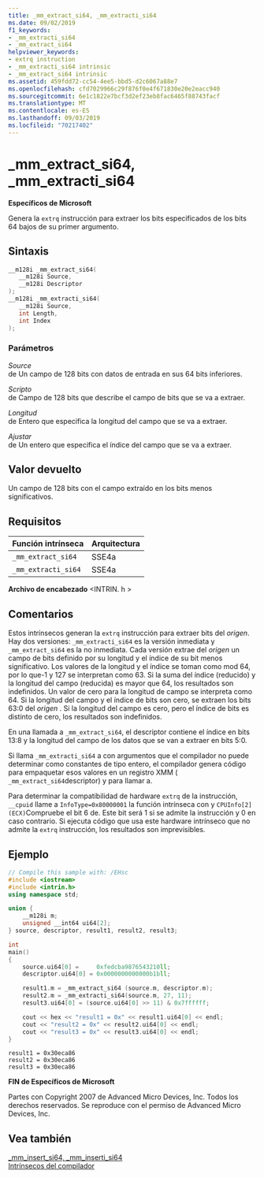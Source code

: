 ```yaml
---
title: _mm_extract_si64, _mm_extracti_si64
ms.date: 09/02/2019
f1_keywords:
- _mm_extracti_si64
- _mm_extract_si64
helpviewer_keywords:
- extrq instruction
- _mm_extracti_si64 intrinsic
- _mm_extract_si64 intrinsic
ms.assetid: 459fdd72-cc54-4ee5-bbd5-d2c6067a88e7
ms.openlocfilehash: cfd7029966c29f876f0e4f671830e20e2eacc940
ms.sourcegitcommit: 6e1c1822e7bcf3d2ef23eb8fac6465f88743facf
ms.translationtype: MT
ms.contentlocale: es-ES
ms.lasthandoff: 09/03/2019
ms.locfileid: "70217402"
---
```

# <a name="_mm_extract_si64-_mm_extracti_si64"></a>_mm_extract_si64, _mm_extracti_si64

**Específicos de Microsoft**

Genera la `extrq` instrucción para extraer los bits especificados de los bits 64 bajos de su primer argumento.

## <a name="syntax"></a>Sintaxis

```C
__m128i _mm_extract_si64(
   __m128i Source,
   __m128i Descriptor
);
__m128i _mm_extracti_si64(
   __m128i Source,
   int Length,
   int Index
);
```

### <a name="parameters"></a>Parámetros

*Source*\
de Un campo de 128 bits con datos de entrada en sus 64 bits inferiores.

*Scripto*\
de Campo de 128 bits que describe el campo de bits que se va a extraer.

*Longitud*\
de Entero que especifica la longitud del campo que se va a extraer.

*Ajustar*\
de Un entero que especifica el índice del campo que se va a extraer.

## <a name="return-value"></a>Valor devuelto

Un campo de 128 bits con el campo extraído en los bits menos significativos.

## <a name="requirements"></a>Requisitos

|Función intrínseca|Arquitectura|
|---------------|------------------|
|`_mm_extract_si64`|SSE4a|
|`_mm_extracti_si64`|SSE4a|

**Archivo de encabezado** \<INTRIN. h >

## <a name="remarks"></a>Comentarios

Estos intrínsecos generan la `extrq` instrucción para extraer bits del *origen*. Hay dos versiones: `_mm_extracti_si64` es la versión inmediata y `_mm_extract_si64` es la no inmediata. Cada versión extrae del *origen* un campo de bits definido por su longitud y el índice de su bit menos significativo. Los valores de la longitud y el índice se toman como mod 64, por lo que-1 y 127 se interpretan como 63. Si la suma del índice (reducido) y la longitud del campo (reducida) es mayor que 64, los resultados son indefinidos. Un valor de cero para la longitud de campo se interpreta como 64. Si la longitud del campo y el índice de bits son cero, se extraen los bits 63:0 del *origen* . Si la longitud del campo es cero, pero el índice de bits es distinto de cero, los resultados son indefinidos.

En una llamada a `_mm_extract_si64`, el descriptor contiene el índice en bits 13:8 y la longitud del campo de los datos que se van a extraer en bits 5:0.

Si llama `_mm_extracti_si64` a con argumentos que el compilador no puede determinar como constantes de tipo entero, el compilador genera código para empaquetar esos valores en un registro XMM ( `_mm_extract_si64`descriptor) y para llamar a.

Para determinar la compatibilidad de hardware `extrq` de la instrucción, `__cpuid` llame a `InfoType=0x80000001` la función intrínseca con y `CPUInfo[2] (ECX)`Compruebe el bit 6 de. Este bit será 1 si se admite la instrucción y 0 en caso contrario. Si ejecuta código que usa este hardware intrínseco que no admite la `extrq` instrucción, los resultados son imprevisibles.

## <a name="example"></a>Ejemplo

```cpp
// Compile this sample with: /EHsc
#include <iostream>
#include <intrin.h>
using namespace std;

union {
    __m128i m;
    unsigned __int64 ui64[2];
} source, descriptor, result1, result2, result3;

int
main()
{
    source.ui64[0] =     0xfedcba9876543210ll;
    descriptor.ui64[0] = 0x0000000000000b1bll;

    result1.m = _mm_extract_si64 (source.m, descriptor.m);
    result2.m = _mm_extracti_si64(source.m, 27, 11);
    result3.ui64[0] = (source.ui64[0] >> 11) & 0x7ffffff;

    cout << hex << "result1 = 0x" << result1.ui64[0] << endl;
    cout << "result2 = 0x" << result2.ui64[0] << endl;
    cout << "result3 = 0x" << result3.ui64[0] << endl;
}
```

```Output
result1 = 0x30eca86
result2 = 0x30eca86
result3 = 0x30eca86
```

**FIN de Específicos de Microsoft**

Partes con Copyright 2007 de Advanced Micro Devices, Inc. Todos los derechos reservados. Se reproduce con el permiso de Advanced Micro Devices, Inc.

## <a name="see-also"></a>Vea también

[_mm_insert_si64, _mm_inserti_si64](../intrinsics/mm-insert-si64-mm-inserti-si64.md)\
[Intrínsecos del compilador](../intrinsics/compiler-intrinsics.md)
